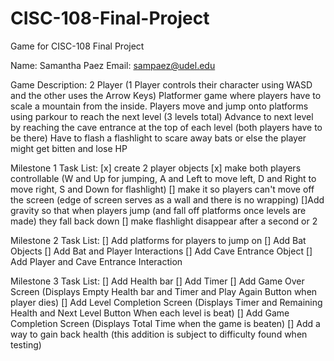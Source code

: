 # CISC-108-Final-Project
Game for CISC-108 Final Project

Name: Samantha Paez
Email: sampaez@udel.edu

Game Description: 
2 Player (1 Player controls their character using WASD and the other uses the Arrow Keys) 
Platformer game where players have to scale a mountain from the inside.
Players move and jump onto platforms using parkour to reach the next level (3 levels total)
Advance to next level by reaching the cave entrance at the top of each level (both players have to be there)
Have to flash a flashlight to scare away bats or else the player might get bitten and lose HP

Milestone 1 Task List:
[x] create 2 player objects
[x] make both players controllable
    (W and Up for jumping, A and Left to move left, D and Right to move right, S and Down for flashlight)
[] make it so players can't move off the screen 
    (edge of screen serves as a wall and there is no wrapping)
[]Add gravity so that when players jump (and fall off platforms once levels are made) they fall back down
[] make flashlight disappear after a second or 2

Milestone 2 Task List:
[] Add platforms for players to jump on
[] Add Bat Objects 
[] Add Bat and Player Interactions
[] Add Cave Entrance Object
[] Add Player and Cave Entrance Interaction

Milestone 3 Task List:
[] Add Health bar
[] Add Timer
[] Add Game Over Screen
    (Displays Empty Health bar and Timer and Play Again Button when player dies)
[] Add Level Completion Screen
    (Displays Timer and Remaining Health and Next Level Button When each level is beat)
[] Add Game Completion Screen
    (Displays Total Time when the game is beaten)
[] Add a way to gain back health (this addition is subject to difficulty found when testing)
